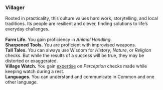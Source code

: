 ### Villager

Rooted in practicality, this culture values hard work, storytelling, and local traditions.
Its people are resilient and clever, finding solutions to life’s everyday challenges.
\
\
**Farm Life.**
You gain proficiency in _Animal Handling_.
\
**Sharpened Tools.**
You are proficient with improvised weapons.
\
**Tall Tales.**
You can always use Wisdom for _History_, _Nature_, or _Religion_ checks.
But while the results of a success will be true, they may be distorted or exaggerated.
\
**Village Watch.**
You gain [expertise](#Proficiency_Bonus_expertise) on _Perception_ checks made while keeping watch during a rest.
\
**Languages.**
You can understand and communicate in Common and one other language.
